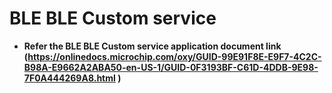 # BLE BLE Custom service

-   **Refer the BLE BLE Custom service application document link (https://onlinedocs.microchip.com/oxy/GUID-99E91F8E-E9F7-4C2C-B98A-E9662A2ABA50-en-US-1/GUID-0F3193BF-C61D-4DDB-9E98-7F0A444269A8.html )**